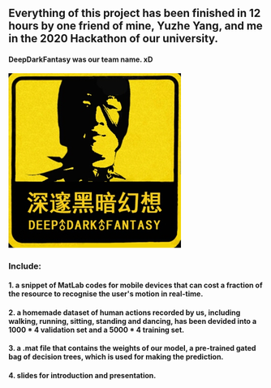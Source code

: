 
## Everything of this project has been finished in 12 hours by one friend of mine, Yuzhe Yang, and me in the 2020 Hackathon of our university.

#### DeepDarkFantasy was our team name. xD
![alt text](https://github.com/SylvanLiu/CampusHack20_DeepDarkFantasy/blob/master/DeepDarkFantasy.jpg)

### Include:
#### 1. a snippet of MatLab codes for mobile devices that can cost a fraction of the resource to recognise the user's motion in real-time.
#### 2. a homemade dataset of human actions recorded by us, including walking, running, sitting, standing and dancing, has been devided into a 1000 * 4 validation set and a 5000 * 4 training set.
#### 3. a .mat file that contains the weights of our model, a pre-trained gated bag of decision trees, which is used for making the prediction.
#### 4. slides for introduction and presentation.
